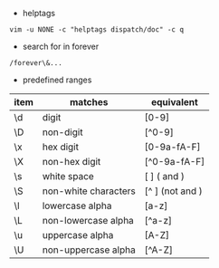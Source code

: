 
* helptags
```shell
vim -u NONE -c "helptags dispatch/doc" -c q
```

* search for in forever
```
/forever\&...
```

* predefined ranges

|	item |	matches			            | equivalent                        |
| ---  | -----------------------  | --------------------------------  |
|	\d	 | digit			              | [0-9]                             |
|	\D	 |non-digit		              |[^0-9]                             |
|	\x	 |hex digit		              |[0-9a-fA-F]                        |
|	\X	 |non-hex digit		          |[^0-9a-fA-F]                       |
|	\s	 |white space		            |[ 	]     (<Tab> and <Space>)       |
|	\S	 |non-white characters	    |[^ 	]     (not <Tab> and <Space>) |
|	\l	 |lowercase alpha		        |[a-z]                              |
|	\L	 |non-lowercase alpha	      |[^a-z]                             |
|	\u	 |uppercase alpha		        |[A-Z]                              |
|	\U	 |non-uppercase alpha	      |[^A-Z]                             |


